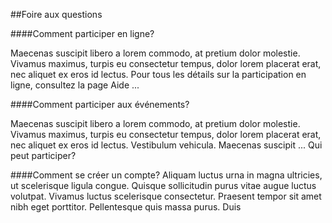 ##Foire aux questions

####Comment participer en ligne?

Maecenas suscipit libero a lorem commodo, at pretium dolor molestie. Vivamus maximus, turpis eu consectetur tempus, dolor lorem placerat erat, nec aliquet ex eros id lectus. Pour tous les détails sur la participation en ligne, consultez la page Aide       ...

####Comment participer aux événements?

Maecenas suscipit libero a lorem commodo, at pretium dolor molestie. Vivamus maximus, turpis eu consectetur tempus, dolor lorem placerat erat, nec aliquet ex eros id lectus. Vestibulum vehicula. Maecenas suscipit        ...
Qui peut participer?

####Comment se créer un compte?
Aliquam luctus urna in magna ultricies, ut scelerisque ligula congue. Quisque sollicitudin purus vitae augue luctus volutpat. Vivamus luctus scelerisque consectetur. Praesent tempor sit amet nibh eget porttitor. Pellentesque quis massa purus. Duis
